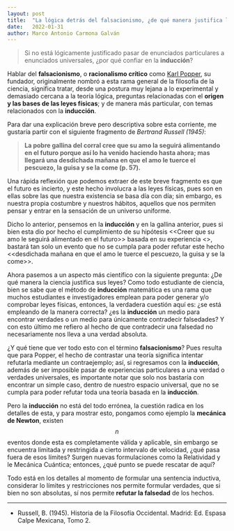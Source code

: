 ```yaml
---
layout: post
title:  "La lógica detrás del falsacionismo, ¿de qué manera justifica la ciencia sus leyes?"
date:   2022-01-31
author: Marco Antonio Carmona Galván
---
```


> Si no está lógicamente justificado pasar de enunciados particulares a enunciados universales, ¿por qué confiar en la **inducción**?

Hablar del **falsacionismo**, o **racionalismo crítico** como [Karl Popper](https://en.wikipedia.org/wiki/Karl_Popper), su fundador, originalmente nombró a esta rama general de la filosofía de la ciencia, significa tratar, desde una postura muy lejana a lo experimental  y demasiado cercana a la teoría lógica, preguntas relacionadas con el **origen y las bases de las leyes físicas**; y de manera más particular, con temas relacionados con la **inducción**.

Para dar una explicación breve pero descriptiva sobre esta corriente, me gustaría partir con el siguiente fragmento de *Bertrand Russell (1945)*:

> **La pobre gallina del corral cree que su amo la seguirá alimentando en el futuro porque así lo ha venido haciendo hasta ahora; mas llegará una desdichada mañana en que el amo le tuerce el pescuezo, la guisa y se la come (p. 57).**

Una rápida reflexión que podemos extraer de este breve fragmento es que el futuro es incierto, y este hecho involucra a las leyes físicas, pues son en ellas sobre las que nuestra existencia se basa día con día; sin embargo, es nuestra propia costumbre y nuestros hábitos, aquellos que nos permiten pensar y entrar en la sensación de un universo uniforme.

Dicho lo anterior, pensemos en la **inducción** y en la gallina anterior, pues si bien esta dio por hecho el cumplimiento de su hipótesis <<Creer que su amo le seguirá alimentado en el futuro>> basada en su experiencia <<condicionamiento>>, bastará tan solo un evento que no se cumpla para poder refutar este hecho <<desdichada mañana en que el amo le tuerce el pescuezo, la guisa y se la come>>.

Ahora pasemos a un aspecto más científico con la siguiente pregunta: ¿De qué manera la ciencia justifica sus leyes? Como todo estudiante de ciencia, bien se sabe que el método de **inducción** matemática es una rama que muchos estudiantes e investigadores emplean para poder generar y/o comprobar leyes físicas, entonces, la verdadera cuestión aquí es: ¿se está empleando de la manera correcta? ¿es la **inducción** un medio para encontrar verdades o un medio para únicamente contradecir falsedades? Y con esto último me refiero al hecho de que contradecir una falsedad no necesariamente nos lleva a una verdad absoluta.

¿Y qué tiene que ver todo esto con el término **falsacionismo**? Pues resulta que para Popper, el hecho de contrastar una teoría significa intentar refutarla mediante un contraejemplo; así, si regresamos con la **inducción**, además de ser imposible pasar de experiencias particulares a una verdad o verdades universales, es importante notar que solo nos bastaría con encontrar un simple caso, dentro de nuestro espacio universal, que no se cumpla para poder refutar toda una teoría basada en la **inducción**.

Pero la **inducción** no está del todo errónea, la cuestión radica en los detalles de esta, y para mostrar esto, pongamos como ejemplo la **mecánica de Newton**, existen $$n$$ eventos donde esta es completamente válida y aplicable, sin embargo se encuentra limitada y restringida a cierto intervalo de velocidad, ¿qué pasa fuera de esos límites? Surgen nuevas formulaciones como la Relatividad y le Mecánica Cuántica; entonces, ¿qué punto se puede rescatar de aquí?

Todo está en los detalles al momento de formular una sentencia inductiva, considerar lo límites y restricciones nos permite formular verdades, que si bien no son absolutas, sí nos permite **refutar la falsedad** de los hechos.

---

- Russell, B. (1945). Historia de la Filosofía Occidental. Madrid: Ed. Espasa Calpe Mexicana, Tomo 2.